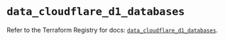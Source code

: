 # `data_cloudflare_d1_databases`

Refer to the Terraform Registry for docs: [`data_cloudflare_d1_databases`](https://registry.terraform.io/providers/cloudflare/cloudflare/5.7.1/docs/data-sources/d1_databases).
